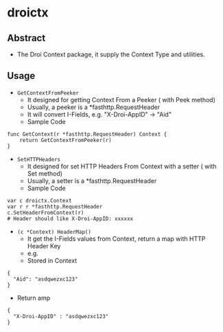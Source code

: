# droictx

## Abstract 
* The Droi Context package, it supply the Context Type and utilities.

## Usage
* `GetContextFromPeeker`
  * It designed for getting Context From a Peeker ( with Peek method) 
  * Usually, a peeker is a *fasthttp.RequestHeader
  * It will convert I-Fields, e.g. "X-Droi-AppID" -> "Aid" 
  * Sample Code 

```
func GetContext(r *fasthttp.RequestHeader) Context {
	return GetContextFromPeeker(r)
}
```

* `SetHTTPHeaders`
  * It designed for set HTTP Headers From Context with a setter ( with Set method) 
  * Usually, a setter is a *fasthttp.RequestHeader
  * Sample Code 

```
var c droictx.Context
var r r *fasthttp.RequestHeader
c.SetHeaderFromContext(r)
# Header should like X-Droi-AppID: xxxxxx
```



* `(c *Context) HeaderMap()`
  * It get the I-Fields values from Context, return a map with HTTP Header Key
  * e.g.
  * Stored in Context
  
 ```
 {
   "Aid": "asdqwezxc123"
 }
 
 ```
 
  * Return amp
  

 ```
 {
   "X-Droi-AppID" : "asdqwezxc123"
 }
 
 ```
  


